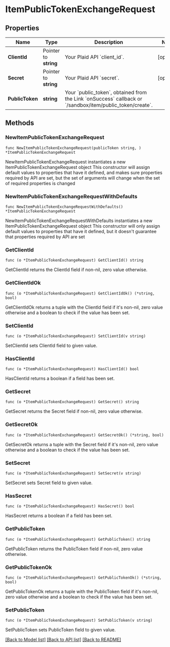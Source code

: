 # ItemPublicTokenExchangeRequest

## Properties

Name | Type | Description | Notes
------------ | ------------- | ------------- | -------------
**ClientId** | Pointer to **string** | Your Plaid API &#x60;client_id&#x60;. | [optional] 
**Secret** | Pointer to **string** | Your Plaid API &#x60;secret&#x60;. | [optional] 
**PublicToken** | **string** | Your &#x60;public_token&#x60;, obtained from the Link &#x60;onSuccess&#x60; callback or &#x60;/sandbox/item/public_token/create&#x60;. | 

## Methods

### NewItemPublicTokenExchangeRequest

`func NewItemPublicTokenExchangeRequest(publicToken string, ) *ItemPublicTokenExchangeRequest`

NewItemPublicTokenExchangeRequest instantiates a new ItemPublicTokenExchangeRequest object
This constructor will assign default values to properties that have it defined,
and makes sure properties required by API are set, but the set of arguments
will change when the set of required properties is changed

### NewItemPublicTokenExchangeRequestWithDefaults

`func NewItemPublicTokenExchangeRequestWithDefaults() *ItemPublicTokenExchangeRequest`

NewItemPublicTokenExchangeRequestWithDefaults instantiates a new ItemPublicTokenExchangeRequest object
This constructor will only assign default values to properties that have it defined,
but it doesn't guarantee that properties required by API are set

### GetClientId

`func (o *ItemPublicTokenExchangeRequest) GetClientId() string`

GetClientId returns the ClientId field if non-nil, zero value otherwise.

### GetClientIdOk

`func (o *ItemPublicTokenExchangeRequest) GetClientIdOk() (*string, bool)`

GetClientIdOk returns a tuple with the ClientId field if it's non-nil, zero value otherwise
and a boolean to check if the value has been set.

### SetClientId

`func (o *ItemPublicTokenExchangeRequest) SetClientId(v string)`

SetClientId sets ClientId field to given value.

### HasClientId

`func (o *ItemPublicTokenExchangeRequest) HasClientId() bool`

HasClientId returns a boolean if a field has been set.

### GetSecret

`func (o *ItemPublicTokenExchangeRequest) GetSecret() string`

GetSecret returns the Secret field if non-nil, zero value otherwise.

### GetSecretOk

`func (o *ItemPublicTokenExchangeRequest) GetSecretOk() (*string, bool)`

GetSecretOk returns a tuple with the Secret field if it's non-nil, zero value otherwise
and a boolean to check if the value has been set.

### SetSecret

`func (o *ItemPublicTokenExchangeRequest) SetSecret(v string)`

SetSecret sets Secret field to given value.

### HasSecret

`func (o *ItemPublicTokenExchangeRequest) HasSecret() bool`

HasSecret returns a boolean if a field has been set.

### GetPublicToken

`func (o *ItemPublicTokenExchangeRequest) GetPublicToken() string`

GetPublicToken returns the PublicToken field if non-nil, zero value otherwise.

### GetPublicTokenOk

`func (o *ItemPublicTokenExchangeRequest) GetPublicTokenOk() (*string, bool)`

GetPublicTokenOk returns a tuple with the PublicToken field if it's non-nil, zero value otherwise
and a boolean to check if the value has been set.

### SetPublicToken

`func (o *ItemPublicTokenExchangeRequest) SetPublicToken(v string)`

SetPublicToken sets PublicToken field to given value.



[[Back to Model list]](../README.md#documentation-for-models) [[Back to API list]](../README.md#documentation-for-api-endpoints) [[Back to README]](../README.md)


